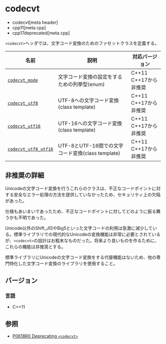 # codecvt
* codecvt[meta header]
* cpp11[meta cpp]
* cpp17deprecated[meta cpp]

`<codecvt>`ヘッダでは、文字コード変換のためのファセットクラスを定義する。

| 名前 | 説明 | 対応バージョン |
|---------------------------------------------|----------------------------------------------|-------|
| [`codecvt_mode`](codecvt/codecvt_mode.md) | 文字コード変換の設定をするための列挙型(enum) | C++11<br/>C++17から非推奨 |
| [`codecvt_utf8`](codecvt/codecvt_utf8.md) | UTF-8への文字コード変換(class template) | C++11<br/>C++17から非推奨 |
| [`codecvt_utf16`](codecvt/codecvt_utf16.md) | UTF-16への文字コード変換(class template) | C++11<br/>C++17から非推奨 |
| [`codecvt_utf8_utf16`](codecvt/codecvt_utf8_utf16.md) | UTF-8とUTF-16間での文字コード変換(class template) | C++11<br/>C++17から非推奨 |


## 非推奨の詳細
Unicodeの文字コード変換を行うこれらのクラスは、不正なコードポイントに対する安全なエラー処理の方法を提供していなかったため、セキュリティ上の欠陥があった。

仕様もあいまいであったため、不正なコードポイントに対してどのように振る舞うかも不明であった。

Unicode以外のShift_JISやBig5といった文字コードの利用は急激に減少している。標準ライブラリでの現代的なUnicodeの変換機能は非常に必要とされているが、`<codecvt>`の設計はお粗末なものだった。将来より良いものを作るために、これらの機能は非推奨とする。

標準ライブラリにUnicodeの文字コード変換をする代替機能はないため、他の専門特化した文字コード変換のライブラリを使用すること。


## バージョン
### 言語
- C++11


## 参照
- [P0618R0 Deprecating `<codecvt>`](http://www.open-std.org/jtc1/sc22/wg21/docs/papers/2017/p0618r0.html)
